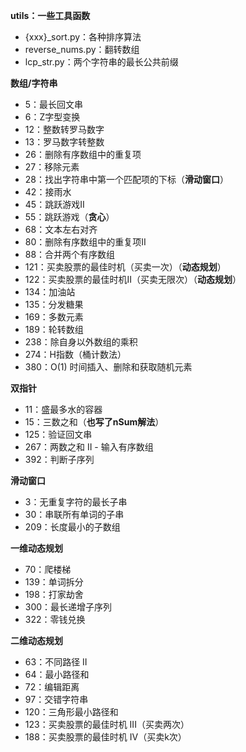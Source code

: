 

**utils：一些工具函数**

- {xxx}_sort.py：各种排序算法
- reverse_nums.py：翻转数组
- lcp_str.py：两个字符串的最长公共前缀


**数组/字符串**

- 5：最长回文串
- 6：Z字型变换
- 12：整数转罗马数字
- 13：罗马数字转整数
- 26：删除有序数组中的重复项
- 27：移除元素
- 28：找出字符串中第一个匹配项的下标（**滑动窗口**）
- 42：接雨水
- 45：跳跃游戏II
- 55：跳跃游戏（**贪心**）
- 68：文本左右对齐
- 80：删除有序数组中的重复项II
- 88：合并两个有序数组
- 121：买卖股票的最佳时机（买卖一次）（**动态规划**）
- 122：买卖股票的最佳时机II（买卖无限次）（**动态规划**）
- 134：加油站
- 135：分发糖果
- 169：多数元素
- 189：轮转数组
- 238：除自身以外数组的乘积
- 274：H指数（桶计数法）
- 380：O(1) 时间插入、删除和获取随机元素


**双指针**

- 11：盛最多水的容器
- 15：三数之和（**也写了nSum解法**）
- 125：验证回文串
- 267：两数之和 II - 输入有序数组
- 392：判断子序列


**滑动窗口**

- 3：无重复字符的最长子串
- 30：串联所有单词的子串
- 209：长度最小的子数组


**一维动态规划**

- 70：爬楼梯
- 139：单词拆分
- 198：打家劫舍
- 300：最长递增子序列
- 322：零钱兑换


**二维动态规划**

- 63：不同路径 II
- 64：最小路径和
- 72：编辑距离
- 97：交错字符串
- 120：三角形最小路径和
- 123：买卖股票的最佳时机 III（买卖两次）
- 188：买卖股票的最佳时机 IV（买卖k次）